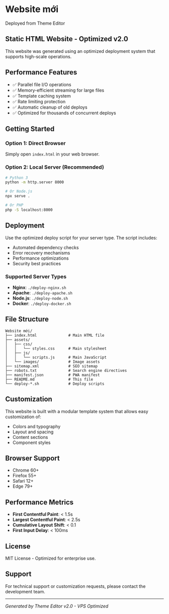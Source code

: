 # Website mới

Deployed from Theme Editor

## Static HTML Website - Optimized v2.0

This website was generated using an optimized deployment system that supports high-scale operations.

## Performance Features

- ✅ Parallel file I/O operations
- ✅ Memory-efficient streaming for large files  
- ✅ Template caching system
- ✅ Rate limiting protection
- ✅ Automatic cleanup of old deploys
- ✅ Optimized for thousands of concurrent deploys

## Getting Started

### Option 1: Direct Browser
Simply open `index.html` in your web browser.

### Option 2: Local Server (Recommended)
```bash
# Python 3
python -m http.server 8000

# Or Node.js
npx serve .

# Or PHP
php -S localhost:8000
```

## Deployment

Use the optimized deploy script for your server type. The script includes:
- Automated dependency checks
- Error recovery mechanisms  
- Performance optimizations
- Security best practices

### Supported Server Types

- **Nginx**: `./deploy-nginx.sh`
- **Apache**: `./deploy-apache.sh`
- **Node.js**: `./deploy-node.sh`
- **Docker**: `./deploy-docker.sh`

## File Structure

```
Website mới/
├── index.html              # Main HTML file
├── assets/
│   ├── css/
│   │   └── styles.css      # Main stylesheet
│   ├── js/
│   │   └── scripts.js      # Main JavaScript
│   └── images/             # Image assets
├── sitemap.xml             # SEO sitemap
├── robots.txt              # Search engine directives
├── manifest.json           # PWA manifest
├── README.md               # This file
└── deploy-*.sh             # Deploy scripts
```

## Customization

This website is built with a modular template system that allows easy customization of:
- Colors and typography
- Layout and spacing
- Content sections
- Component styles

## Browser Support

- Chrome 60+
- Firefox 55+
- Safari 12+
- Edge 79+

## Performance Metrics

- **First Contentful Paint**: < 1.5s
- **Largest Contentful Paint**: < 2.5s
- **Cumulative Layout Shift**: < 0.1
- **First Input Delay**: < 100ms

## License

MIT License - Optimized for enterprise use.

## Support

For technical support or customization requests, please contact the development team.

---

*Generated by Theme Editor v2.0 - VPS Optimized*